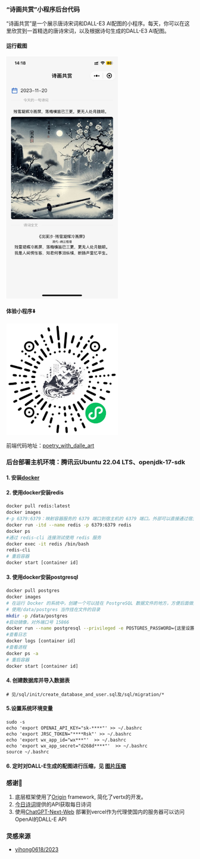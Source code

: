 ### “诗画共赏”小程序后台代码
“诗画共赏”是一个展示唐诗宋词和DALL-E3 AI配图的小程序。每天，你可以在这里欣赏到一首精选的唐诗宋词，以及根据诗句生成的DALL-E3 AI配图。
#### 运行截图
<img src="./images/screen_shot.jpeg" alt="诗画共赏" width=300px/>

#### 体验小程序⬇️
<img src="./images/gh_71c17530cffe_1280.jpg" alt="诗画共赏" width=300px/>

前端代码地址：[poetry_with_dalle_art](https://github.com/yangchuang/poetry_with_dalle_art)

### 后台部署主机环境：腾讯云Ubuntu 22.04 LTS、openjdk-17-sdk

#### 1. 安装[docker](https://docs.docker.com/engine/install/ubuntu/#install-using-the-repository)

#### 2. 使用docker安装redis
```bash
docker pull redis:latest
docker images
#-p 6379:6379：映射容器服务的 6379 端口到宿主机的 6379 端口。外部可以直接通过宿主机ip:6379 访问到 Redis 的服务。
docker run -itd --name redis -p 6379:6379 redis
docker ps
#通过 redis-cli 连接测试使用 redis 服务
docker exec -it redis /bin/bash
redis-cli
# 重启容器
docker start [container id]
```

#### 3. 使用docker安装postgresql
```bash
docker pull postgres
docker images
# 在运行 Docker 的系统中，创建一个可以挂在 PostgreSQL 数据文件的地方，方便后面做数据迁移等工作。
# 使用/data/postgres 当作挂在文件的目录
mkdir -p /data/postgres
#启动镜像，对外端口号 15866
docker run --name postgresql --privileged -e POSTGRES_PASSWORD={这里设置密码} -p 15866:5432 -v /data/postgres:/var/lib/postgresql/data -d postgres
#查看日志
docker logs [container id]
#查看进程
docker ps -a
# 重启容器
docker start [container id]
```

#### 4. 创建数据库并导入数据表
```shell
# 见/sql/init/create_database_and_user.sql及/sql/migration/*
```

#### 5.设置系统环境变量
```shell
sudo -s
echo 'export OPENAI_API_KEY="sk-****"' >> ~/.bashrc
echo 'export JRSC_TOKEN="****Rsk"' >> ~/.bashrc
echo 'export wx_app_id="wx***"'  >> ~/.bashrc
echo 'export wx_app_secret="d268d****"'  >> ~/.bashrc
source ~/.bashrc
```

#### 6. 定时对DALL-E生成的配图进行压缩，见 [图片压缩](./IMAGE_COMPRESS.md)

### 感谢🙏
1. 底层框架使用了[Origin](https://github.com/kxu913/origin) framework, 简化了vertx的开发。
2. [今日诗词](https://www.jinrishici.com/)提供的API获取每日诗词
3. 使用[ChatGPT-Next-Web](https://github.com/Yidadaa/ChatGPT-Next-Web) 部署到vercel作为代理使国内的服务器可以访问OpenAI的DALL-E API

### 灵感来源
- [yihong0618/2023](https://github.com/yihong0618/2023)
